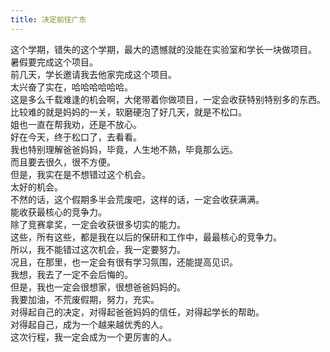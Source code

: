 ```yaml
---
title: 决定前往广东
---
```

这个学期，错失的这个学期，最大的遗憾就的没能在实验室和学长一块做项目。  
暑假要完成这个项目。  
前几天，学长邀请我去他家完成这个项目。  
太兴奋了实在，哈哈哈哈哈哈。  
这是多么千载难逢的机会啊，大佬带着你做项目，一定会收获特别特别多的东西。  
比较难的就是妈妈的一关，软磨硬泡了好几天，就是不松口。  
姐也一直在帮我劝，还是不放心。  
好在今天，终于松口了，去看看。  
我也特别理解爸爸妈妈，毕竟，人生地不熟，毕竟那么远。  
而且要去很久，很不方便。  
但是，我实在是不想错过这个机会。  
太好的机会。  
不然的话，这个假期多半会荒废吧，这样的话，一定会收获满满。  
能收获最核心的竞争力。  
除了竞赛拿奖，一定会收获很多切实的能力。  
这些，所有这些，都是我在以后的保研和工作中，最最核心的竞争力。  
所以，我不能错过这次机会，我一定要努力。  
况且，在那里，也一定会有很有学习氛围，还能提高见识。  
我想，我去了一定不会后悔的。  
但是，我也一定会很想家，很想爸爸妈妈的。  
我要加油，不荒废假期，努力，充实。  
对得起自己的决定，对得起爸爸妈妈的信任，对得起学长的帮助。  
对得起自己，成为一个越来越优秀的人。  
这次行程，我一定会成为一个更厉害的人。  